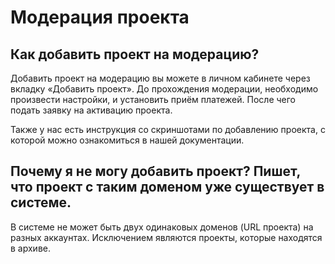 # Модерация проекта

## **Как добавить проект на модерацию?**

Добавить проект на модерацию вы можете в личном кабинете через вкладку «Добавить проект». До прохождения модерации, необходимо произвести настройки, и установить приём платежей. После чего подать заявку на активацию проекта.

Также у нас есть инструкция со скриншотами по добавлению проекта, с которой можно ознакомиться в нашей документации.

## Почему я не могу добавить проект? Пишет, что проект с таким доменом уже существует в системе.

В системе не может быть двух одинаковых доменов \(URL проекта\) на разных аккаунтах. Исключением являются проекты, которые находятся в архиве.



